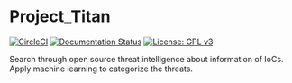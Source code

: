 # Project_Titan

[![CircleCI](https://circleci.com/gh/RafaelSouza94/Project_Titan/tree/master.svg?style=shield)](https://circleci.com/gh/RafaelSouza94/Project_Titan/tree/master)
[![Documentation Status](https://readthedocs.org/projects/project-titan/badge/?version=latest)](https://project-titan.readthedocs.io/en/latest/?badge=latest)
[![License: GPL v3](https://img.shields.io/badge/License-GPLv3-blue.svg)](https://www.gnu.org/licenses/gpl-3.0)

Search through open source threat intelligence about information of IoCs. Apply machine learning to categorize the threats.
